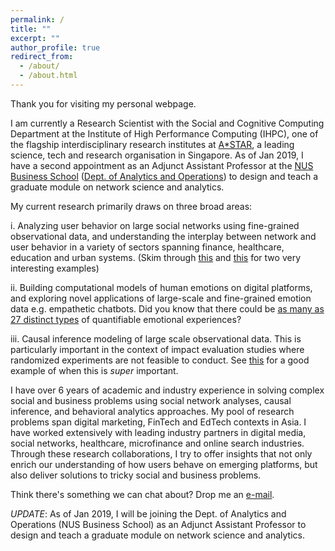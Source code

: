 ```yaml
---
permalink: /
title: ""
excerpt: ""
author_profile: true
redirect_from: 
  - /about/
  - /about.html
---
```


Thank you for visiting my personal webpage.


I am currently a Research Scientist with the Social and Cognitive Computing Department at the Institute of High Performance Computing (IHPC), one of the flagship interdisciplinary research institutes at [A*STAR](https://www.a-star.edu.sg/), a leading science, tech and research organisation in Singapore. As of Jan 2019, I have a second appointment as an Adjunct Assistant Professor at the [NUS Business School](https://bschool.nus.edu.sg/) ([Dept. of Analytics and Operations](https://bschool.nus.edu.sg/analytics-operations)) to design and teach a graduate module on network science and analytics.

My current research primarily draws on three broad areas:

i. Analyzing user behavior on large social networks using fine-grained observational data, and understanding the interplay between network and user behavior in a variety of sectors spanning finance, healthcare, education and urban systems. (Skim through [this](https://economics.mit.edu/files/7781) and [this](https://www.nature.com/articles/ncomms14753) for two very interesting examples)

ii. Building computational models of human emotions on digital platforms, and exploring novel applications of large-scale and fine-grained emotion data e.g. empathetic chatbots. Did you know that there could be [as many as 27 distinct types](http://www.pnas.org/content/114/38/E7900) of quantifiable emotional experiences?

iii. Causal inference modeling of large scale observational data. This is particularly important in the context of impact evaluation studies where randomized experiments are not feasible to conduct. See [this](https://ai.google/research/pubs/pub41854) for a good example of when this is *super* important.

I have over 6 years of academic and industry experience in solving complex social and business problems using social network analyses, causal inference, and behavioral analytics approaches. My pool of research problems span digital marketing, FinTech and EdTech contexts in Asia. I have worked extensively with leading industry partners in digital media, social networks, healthcare, microfinance and online search industries. Through these research collaborations, I try to offer insights that not only enrich our understanding of how users behave on emerging platforms, but also deliver solutions to tricky social and business problems.

Think there's something we can chat about? Drop me an [e-mail](mailto:prasanta.nus@gmail.com). 

_UPDATE_: As of Jan 2019, I will be joining the Dept. of Analytics and Operations (NUS Business School) as an Adjunct Assistant Professor to design and teach a graduate module on network science and analytics.

